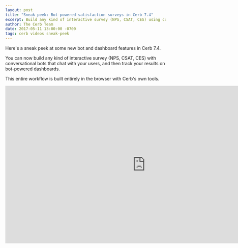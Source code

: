 ```yaml
---
layout: post
title: "Sneak peek: Bot-powered satisfaction surveys in Cerb 7.4"
excerpt: Build any kind of interactive survey (NPS, CSAT, CES) using conversational bots and bot-powered dashboards.
author: The Cerb Team
date: 2017-05-11 13:00:00 -0700
tags: cerb videos sneak-peek
---
```


Here's a sneak peek at some new bot and dashboard features in Cerb 7.4. 

You can now build any kind of interactive survey (NPS, CSAT, CES) with conversational bots that chat with your users, and then track your results on bot-powered dashboards.

This entire workflow is built entirely in the browser with Cerb's own tools.

<iframe src="https://www.facebook.com/plugins/video.php?href=https%3A%2F%2Fwww.facebook.com%2Fcerbapp%2Fvideos%2F1642293019144081%2F&show_text=0&width=880" width="880" height="495" style="border:none;overflow:hidden" scrolling="no" frameborder="0" allowTransparency="true" allowFullScreen="true"></iframe>
